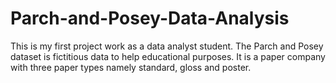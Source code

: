 # Parch-and-Posey-Data-Analysis
This is my first project work as a data analyst student.
The Parch and Posey dataset is fictitious data to help educational purposes. 
It is a paper company with three paper types namely standard, gloss and poster.
